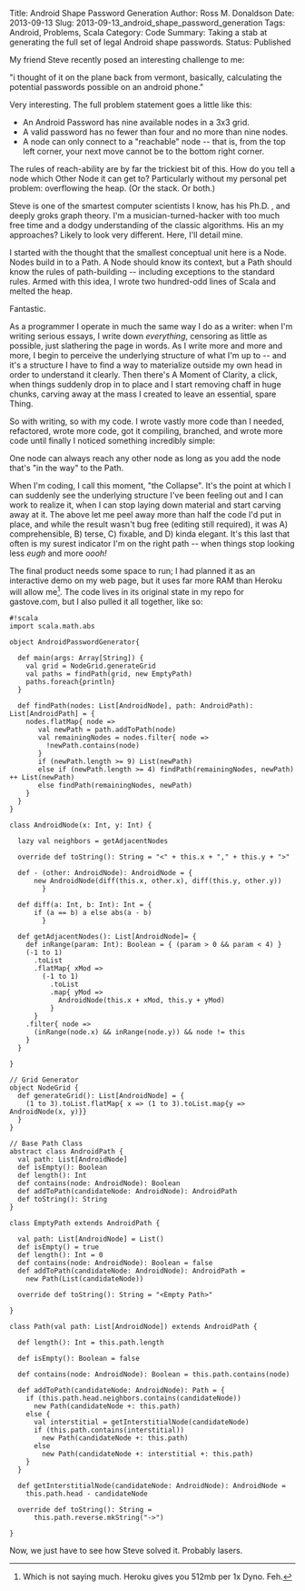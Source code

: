 Title: Android Shape Password Generation
Author: Ross M. Donaldson
Date: 2013-09-13
Slug: 2013-09-13_android_shape_password_generation
Tags: Android, Problems, Scala
Category: Code
Summary: Taking a stab at generating the full set of legal Android shape passwords.
Status: Published

My friend Steve recently posed an interesting challenge to me:

"i thought of it on the plane back from vermont, basically, calculating the potential passwords possible on an android phone."

Very interesting. The full problem statement goes a little like this:

* An Android Password has nine available nodes in a 3x3 grid.
* A valid password has no fewer than four and no more than nine nodes.
* A node can only connect to a "reachable" node -- that is, from the top left corner, your next move cannot be to the bottom right corner.

The rules of reach-ability are by far the trickiest bit of this. How do you tell a node which Other Node it can get to? Particularly without my personal pet problem: overflowing the heap. (Or the stack. Or both.)

Steve is one of the smartest computer scientists I know, has his Ph.D. , and deeply groks graph theory. I'm a musician-turned-hacker with too much free time and a dodgy understanding of the classic algorithms. His an my approaches? Likely to look very different. Here, I'll detail mine.

I started with the thought that the smallest conceptual unit here is a Node. Nodes build in to a Path. A Node should know its context, but a Path should know the rules of path-building -- including exceptions to the standard rules. Armed with this idea, I wrote two hundred-odd lines of Scala and melted the heap.

Fantastic.

As a programmer I operate in much the same way I do as a writer: when I'm writing serious essays, I write down *everything*, censoring as little as possible, just slathering the page in words. As I write more and more and more, I begin to perceive the underlying structure of what I'm up to -- and it's a structure I have to find a way to materialize outside my own head in order to understand it clearly. Then there's A Moment of Clarity, a click, when things suddenly drop in to place and I start removing chaff in huge chunks, carving away at the mass I created to leave an essential, spare Thing.

So with writing, so with my code. I wrote vastly more code than I needed, refactored, wrote more code, got it compiling, branched, and wrote more code until finally I noticed something incredibly simple:

One node can always reach any other node as long as you add the node that's "in the way" to the Path.

When I'm coding, I call this moment, "the Collapse". It's the point at which I can suddenly see the underlying structure I've been feeling out and I can work to realize it, when I can stop laying down material and start carving away at it. The above let me peel away more than half the code I'd put in place, and while the result wasn't bug free (editing still required), it was A) comprehensible, B) terse, C) fixable, and D) kinda elegant. It's this last that often is my surest indicator I'm on the right path -- when things stop looking less _eugh_ and more _oooh!_

The final product needs some space to run; I had planned it as an interactive demo on my web page, but it uses far more RAM than Heroku will allow me[^1]. The code lives in its original state in my repo for gastove.com, but I also pulled it all together, like so:

    #!scala
    import scala.math.abs

    object AndroidPasswordGenerator{

      def main(args: Array[String]) {
        val grid = NodeGrid.generateGrid
        val paths = findPath(grid, new EmptyPath)
        paths.foreach{println}
      }

      def findPath(nodes: List[AndroidNode], path: AndroidPath): List[AndroidPath] = {
        nodes.flatMap{ node =>
           val newPath = path.addToPath(node)
           val remainingNodes = nodes.filter{ node =>
             !newPath.contains(node)
           }
           if (newPath.length >= 9) List(newPath)
           else if (newPath.length >= 4) findPath(remainingNodes, newPath) ++ List(newPath)
           else findPath(remainingNodes, newPath)
        }
      }
    }

    class AndroidNode(x: Int, y: Int) {

      lazy val neighbors = getAdjacentNodes

      override def toString(): String = "<" + this.x + "," + this.y + ">"

      def - (other: AndroidNode): AndroidNode = {
          new AndroidNode(diff(this.x, other.x), diff(this.y, other.y))
            }

      def diff(a: Int, b: Int): Int = {
          if (a == b) a else abs(a - b)
            }

      def getAdjacentNodes(): List[AndroidNode]= {
        def inRange(param: Int): Boolean = { (param > 0 && param < 4) }
        (-1 to 1)
          .toList
          .flatMap{ xMod =>
            (-1 to 1)
              .toList
              .map{ yMod =>
                AndroidNode(this.x + xMod, this.y + yMod)
              }
          }
        .filter{ node =>
          (inRange(node.x) && inRange(node.y)) && node != this
        }
      }

    }

    // Grid Generator
    object NodeGrid {
      def generateGrid(): List[AndroidNode] = {
        (1 to 3).toList.flatMap{ x => (1 to 3).toList.map{y => AndroidNode(x, y)}}
      }
    }

    // Base Path Class
    abstract class AndroidPath {
      val path: List[AndroidNode]
      def isEmpty(): Boolean
      def length(): Int
      def contains(node: AndroidNode): Boolean
      def addToPath(candidateNode: AndroidNode): AndroidPath
      def toString(): String
    }

    class EmptyPath extends AndroidPath {

      val path: List[AndroidNode] = List()
      def isEmpty() = true
      def length(): Int = 0
      def contains(node: AndroidNode): Boolean = false
      def addToPath(candidateNode: AndroidNode): AndroidPath =
        new Path(List(candidateNode))

      override def toString(): String = "<Empty Path>"

    }

    class Path(val path: List[AndroidNode]) extends AndroidPath {

      def length(): Int = this.path.length

      def isEmpty(): Boolean = false

      def contains(node: AndroidNode): Boolean = this.path.contains(node)

      def addToPath(candidateNode: AndroidNode): Path = {
        if (this.path.head.neighbors.contains(candidateNode))
          new Path(candidateNode +: this.path)
        else {
          val interstitial = getInterstitialNode(candidateNode)
          if (this.path.contains(interstitial))
            new Path(candidateNode +: this.path)
          else
            new Path(candidateNode +: interstitial +: this.path)
        }
      }

      def getInterstitialNode(candidateNode: AndroidNode): AndroidNode =
        this.path.head - candidateNode

      override def toString(): String =
          this.path.reverse.mkString("->")

    }

Now, we just have to see how Steve solved it. Probably lasers.

[^1]: Which is not saying much. Heroku gives you 512mb per 1x Dyno. Feh.
